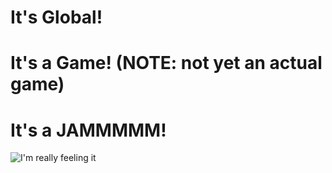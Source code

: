 # It's Global!

# It's a Game! (NOTE: not yet an actual game)

# It's a JAMMMMM!

![I'm really feeling it](http://static2.fjcdn.com/comments/Mfw+title+_09e1ce5cd0cdd7ef232a5ee82bbb22ad.jpg)

